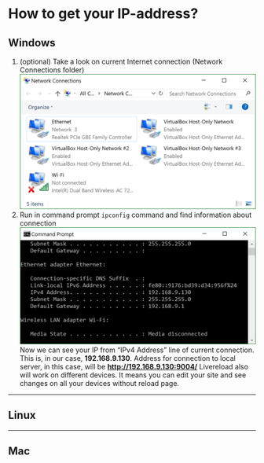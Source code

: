 # How to get your IP-address?


## Windows
1. (optional) Take a look on current Internet connection (Network Connections folder)
![](t3kit-docs-lans-win.png)
2. Run in command prompt ```ipconfig``` command and find information about connection
![](t3kit-docs-ipconfig-win.png)
Now we can see your IP from “IPv4 Address” line of current connection. This is, in our case, **192.168.9.130**.
Address for connection to local server, in this case, will be **http://192.168.9.130:9004/**
Livereload also will work on different devices. It means you can edit your site and see changes on all your devices without reload page.


---


## Linux



---


## Mac






